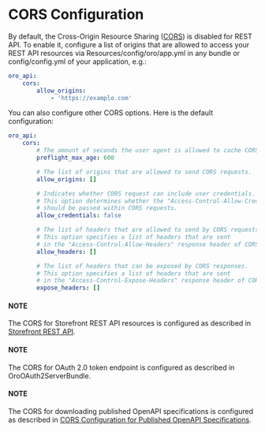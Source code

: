 <a id="api-cors-config"></a>

# CORS Configuration

By default, the Cross-Origin Resource Sharing (<a href="https://www.w3.org/TR/cors/" target="_blank">CORS</a>) is disabled for REST API.
To enable it, configure a list of origins that are allowed to access your REST API resources
via Resources/config/oro/app.yml in any bundle or config/config.yml of your application, e.g.:

```yaml
oro_api:
    cors:
        allow_origins:
            - 'https://example.com'
```

You can also configure other CORS options. Here is the default configuration:

```yaml
oro_api:
    cors:
        # The amount of seconds the user agent is allowed to cache CORS preflight requests.
        preflight_max_age: 600

        # The list of origins that are allowed to send CORS requests.
        allow_origins: []

        # Indicates whether CORS request can include user credentials.
        # This option determines whether the "Access-Control-Allow-Credentials" response header
        # should be passed within CORS requests.
        allow_credentials: false

        # The list of headers that are allowed to send by CORS requests.
        # This option specifies a list of headers that are sent
        # in the "Access-Control-Allow-Headers" response header of CORS preflight requests
        allow_headers: []

        # The list of headers that can be exposed by CORS responses.
        # This option specifies a list of headers that are sent
        # in the "Access-Control-Expose-Headers" response header of CORS requests
        expose_headers: []
```

#### NOTE
The CORS for Storefront REST API resources is configured as described in [Storefront REST API](storefront.md#web-api-storefront).

#### NOTE
The CORS for OAuth 2.0 token endpoint is configured as described in OroOAuth2ServerBundle.

#### NOTE
The CORS for downloading published OpenAPI specifications is configured as described in [CORS Configuration for Published OpenAPI Specifications](cors-open-api.md#openapi-cors-config).

<!-- Frontend -->

